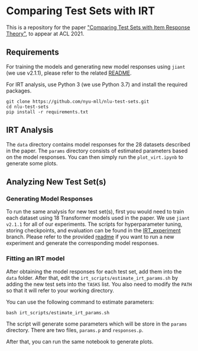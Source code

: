# Comparing Test Sets with IRT

This is a repository for the paper ["Comparing Test Sets with Item Response Theory"](https://arxiv.org/abs/2106.00840), to appear at ACL 2021.

## Requirements

For training the models and generating new model responses using `jiant` (we use v2.1.1), please refer to the related [README](https://github.com/nyu-mll/nlu-test-sets/blob/main/README_models.md).

For IRT analysis, use Python 3 (we use Python 3.7) and install the required packages.

```
git clone https://github.com/nyu-mll/nlu-test-sets.git
cd nlu-test-sets
pip install -r requirements.txt
```


## IRT Analysis

The `data` directory contains model responses for the 28 datasets described in the paper. The `params` directory consists of estimated parameters based on the model responses. You can then simply run the `plot_virt.ipynb` to generate some plots.


## Analyzing New Test Set(s)

### Generating Model Responses

To run the same analysis for new test set(s), first you would need to train each dataset using 18 Transformer models used in the paper. We use `jiant v2.1.1` for all of our experiments. The scripts for hyperparameter tuning, storing checkpoints, and evaluation can be found in the [IRT_experiment](https://github.com/nyu-mll/jiant/tree/IRT_experiments) branch. Please refer to the provided [readme](https://github.com/nyu-mll/nlu-test-sets/tree/main/jiant_scripts) if you want to run a new experiment and generate the corresponding model responses.


### Fitting an IRT model

After obtaining the model responses for each test set, add them into the `data` folder. After that, edit the `irt_scripts/estimate_irt_params.sh` by adding the new test sets into the `TASKS` list. You also need to modify the `PATH` so that it will refer to your working directory.

You can use the following command to estimate parameters:
```
bash irt_scripts/estimate_irt_params.sh
```
The script will generate some parameters which will be store in the `params` directory. There are two files, `params.p` and `responses.p`.

After that, you can run the same notebook to generate plots.
